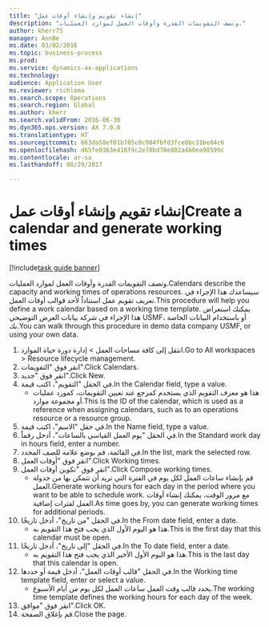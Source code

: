 ```yaml
--- 
title: "إنشاء تقويم وإنشاء أوقات عمل"
description: "وتصف التقويمات القدرة وأوقات العمل لموارد العمليات."
author: kherr75
manager: AnnBe
ms.date: 03/02/2016
ms.topic: business-process
ms.prod: 
ms.service: dynamics-ax-applications
ms.technology: 
audience: Application User
ms.reviewer: rschloma
ms.search.scope: Operations
ms.search.region: Global
ms.author: kherr
ms.search.validFrom: 2016-06-30
ms.dyn365.ops.version: AX 7.0.0
ms.translationtype: HT
ms.sourcegitcommit: 663da58ef01b705c0c984fbfd3fce8bc31be04c6
ms.openlocfilehash: d65fe0363e418f9c2e78bd78e802a4b0ea98599c
ms.contentlocale: ar-sa
ms.lasthandoff: 08/29/2017

---
```

# <a name="create-a-calendar-and-generate-working-times"></a><span data-ttu-id="46abe-103">إنشاء تقويم وإنشاء أوقات عمل</span><span class="sxs-lookup"><span data-stu-id="46abe-103">Create a calendar and generate working times</span></span>

[!include[task guide banner](../../includes/task-guide-banner.md)]

<span data-ttu-id="46abe-104">وتصف التقويمات القدرة وأوقات العمل لموارد العمليات.</span><span class="sxs-lookup"><span data-stu-id="46abe-104">Calendars describe the capacity and working times of operations resources.</span></span> <span data-ttu-id="46abe-105">سيساعدك هذا الإجراء في تعريف تقويم عمل استناداً لأحد قوالب أوقات العمل.</span><span class="sxs-lookup"><span data-stu-id="46abe-105">This procedure will help you define a work calendar based on a working time template.</span></span> <span data-ttu-id="46abe-106">يمكنك استعراض هذا الإجراء في شركة بيانات العرض التوضيحي USMF، أو باستخدام البيانات الخاصة بك.</span><span class="sxs-lookup"><span data-stu-id="46abe-106">You can walk through this procedure in demo data company USMF, or using your own data.</span></span>

1. <span data-ttu-id="46abe-107">انتقل إلى كافة مساحات العمل > إدارة دورة حياة الموارد.</span><span class="sxs-lookup"><span data-stu-id="46abe-107">Go to All workspaces > Resource lifecycle management.</span></span>
2. <span data-ttu-id="46abe-108">انقر فوق "التقويمات".</span><span class="sxs-lookup"><span data-stu-id="46abe-108">Click Calendars.</span></span>
3. <span data-ttu-id="46abe-109">انقر فوق "جديد".</span><span class="sxs-lookup"><span data-stu-id="46abe-109">Click New.</span></span>
4. <span data-ttu-id="46abe-110">في الحقل "التقويم"، اكتب قيمة.</span><span class="sxs-lookup"><span data-stu-id="46abe-110">In the Calendar field, type a value.</span></span>
    * <span data-ttu-id="46abe-111">هذا هو معرف التقويم الذي يستخدم كمرجع عند تعيين التقويمات، كمورد عمليات أو مجموعة موارد.</span><span class="sxs-lookup"><span data-stu-id="46abe-111">This is the ID of the calendar, which is used as a reference when assigning calendars, such as to an operations resource or a resource group.</span></span>  
5. <span data-ttu-id="46abe-112">في حقل "الاسم"، اكتب قيمة.</span><span class="sxs-lookup"><span data-stu-id="46abe-112">In the Name field, type a value.</span></span>
6. <span data-ttu-id="46abe-113">في الحقل "يوم العمل القياسي بالساعات"، أدخل رقماً.</span><span class="sxs-lookup"><span data-stu-id="46abe-113">In the Standard work day in hours field, enter a number.</span></span>
7. <span data-ttu-id="46abe-114">في القائمة، قم بوضع علامة للصف المحدد.</span><span class="sxs-lookup"><span data-stu-id="46abe-114">In the list, mark the selected row.</span></span>
8. <span data-ttu-id="46abe-115">انقر فوق "أوقات العمل".</span><span class="sxs-lookup"><span data-stu-id="46abe-115">Click Working times.</span></span>
9. <span data-ttu-id="46abe-116">انقر فوق "تكوين أوقات العمل".</span><span class="sxs-lookup"><span data-stu-id="46abe-116">Click Compose working times.</span></span>
    * <span data-ttu-id="46abe-117">قم بإنشاء ساعات العمل لكل يوم في الفترة التي تريد أن تتمكن بها من جدولة العمل.</span><span class="sxs-lookup"><span data-stu-id="46abe-117">Generate working hours for each day in the period where you want to be able to schedule work.</span></span> <span data-ttu-id="46abe-118">مع مرور الوقت، يمكنك إنشاء أوقات العمل لفترات إضافية.</span><span class="sxs-lookup"><span data-stu-id="46abe-118">As time goes by, you can generate working times for additional periods.</span></span>  
10. <span data-ttu-id="46abe-119">في الحقل "من تاريخ"، أدخل تاريخًا.</span><span class="sxs-lookup"><span data-stu-id="46abe-119">In the From date field, enter a date.</span></span>
    * <span data-ttu-id="46abe-120">هذا هو اليوم الأول الذي يجب فتح هذا التقويم به.</span><span class="sxs-lookup"><span data-stu-id="46abe-120">This is the first day that this calendar must be open.</span></span>  
11. <span data-ttu-id="46abe-121">في الحقل "إلى تاريخ"، أدخل تاريخًا.</span><span class="sxs-lookup"><span data-stu-id="46abe-121">In the To date field, enter a date.</span></span>
    * <span data-ttu-id="46abe-122">هذا هو اليوم الأول الأخير الذي يجب فتح هذا التقويم به.</span><span class="sxs-lookup"><span data-stu-id="46abe-122">This is the last day that this calendar is open.</span></span>  
12. <span data-ttu-id="46abe-123">في الحقل "قالب أوقات العمل"، أدخل قيمة أو حددها.</span><span class="sxs-lookup"><span data-stu-id="46abe-123">In the Working time template field, enter or select a value.</span></span>
    * <span data-ttu-id="46abe-124">يحدد قالب وقت العمل ساعات العمل لكل يوم من أيام الأسبوع.</span><span class="sxs-lookup"><span data-stu-id="46abe-124">The working time template defines the working hours for each day of the week.</span></span>  
13. <span data-ttu-id="46abe-125">انقر فوق "موافق".</span><span class="sxs-lookup"><span data-stu-id="46abe-125">Click OK.</span></span>
14. <span data-ttu-id="46abe-126">قم بإغلاق الصفحة.</span><span class="sxs-lookup"><span data-stu-id="46abe-126">Close the page.</span></span>


